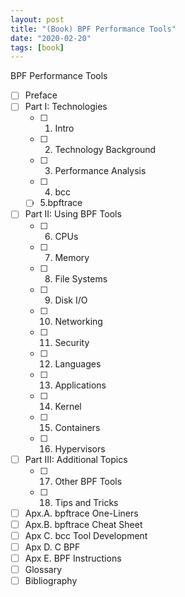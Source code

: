 ```yaml
---
layout: post
title: "(Book) BPF Performance Tools"
date: "2020-02-20"
tags: [book]
---
```


BPF Performance Tools

<!--more-->

* [ ] Preface
* [ ] Part I: Technologies
	* [ ] 1. Intro
	* [ ] 2. Technology Background
	* [ ] 3. Performance Analysis
	* [ ] 4. bcc
	* [ ] 5.bpftrace
* [ ] Part II: Using BPF Tools
	* [ ] 6.  CPUs
	* [ ] 7.  Memory
	* [ ] 8.  File Systems
	* [ ] 9.  Disk I/O
	* [ ] 10. Networking
	* [ ] 11. Security
	* [ ] 12. Languages
	* [ ] 13. Applications
	* [ ] 14. Kernel
	* [ ] 15. Containers
	* [ ] 16. Hypervisors
* [ ] Part III: Additional Topics
	* [ ] 17. Other BPF Tools
	* [ ] 18. Tips and Tricks
* [ ] Apx.A. bpftrace One-Liners
* [ ] Apx.B. bpftrace Cheat Sheet
* [ ] Apx C. bcc Tool Development
* [ ] Apx D. C BPF
* [ ] Apx E. BPF Instructions
* [ ] Glossary
* [ ] Bibliography
